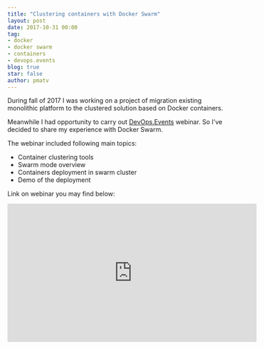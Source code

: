 ```yaml
---
title: "Clustering containers with Docker Swarm"
layout: post
date: 2017-10-31 00:00
tag:
- docker
- docker swarm
- containers
- devops.events
blog: true
star: false
author: pmatv
---
```


During fall of 2017 I was working on a project of migration existing monolithic platform to the clustered solution based on Docker containers.

Meanwhile I had opportunity to carry out [DevOps.Events](https://devops.events/) webinar. So I've decided to share my experience with Docker Swarm.

The webinar included following main topics:

* Container clustering tools
* Swarm mode overview
* Containers deployment in swarm cluster
* Demo of the deployment 

Link on webinar you may find below:

<iframe width="560" height="310" src="https://www.youtube.com/embed/kfiicZCYT_g" frameborder="0" allowfullscreen></iframe>

